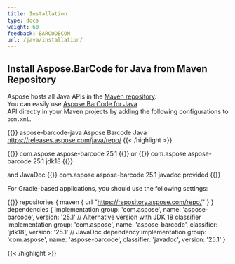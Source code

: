 ```yaml
---
title: Installation
type: docs
weight: 60
feedback: BARCODECOM
url: /java/installation/
---
```


## **Install Aspose.BarCode for Java from Maven Repository**

Aspose hosts all Java APIs in the <a href="https://repository.aspose.com/repo/" target="_blank">Maven repository</a>.  
You can easily use <a href="https://repository.aspose.com/repo/com/aspose/aspose-barcode/" target="_blank">Aspose.BarCode for Java</a>  
API directly in your Maven projects by adding the following configurations to `pom.xml`.

{{<highlight xml>}}
<repositories>
   <repository>
     <id>aspose-barcode-java</id>
     <name>Aspose Barcode Java</name>
     <url>https://releases.aspose.com/java/repo/</url>
  </repository>
</repositories>
{{< /highlight >}}

{{<highlight xml>}}
<dependencies>
    <dependency>
        <groupId>com.aspose</groupId>
        <artifactId>aspose-barcode</artifactId>
        <version>25.1</version>
    </dependency>
</dependencies>
{{</highlight>}}
or
{{<highlight xml>}}
<dependencies>
    <dependency>
        <groupId>com.aspose</groupId>
        <artifactId>aspose-barcode</artifactId>
        <version>25.1</version>
        <classifier>jdk18</classifier>
    </dependency>
</dependencies>
{{</highlight>}}

and JavaDoc
{{<highlight xml>}}
    <dependency>
        <groupId>com.aspose</groupId>
        <artifactId>aspose-barcode</artifactId>
        <version>25.1</version>
        <classifier>javadoc</classifier>
        <scope>provided</scope>
    </dependency>
{{</highlight>}}

For Gradle-based applications, you should use the following settings:

{{<highlight gradle>}}
repositories {
    maven {
        url "https://repository.aspose.com/repo/"
    }
}
dependencies {
    implementation group: 'com.aspose', name: 'aspose-barcode', version: '25.1'
    // Alternative version with JDK 18 classifier
    implementation group: 'com.aspose', name: 'aspose-barcode', classifier: 'jdk18', version: '25.1'
    // JavaDoc dependency
    implementation group: 'com.aspose', name: 'aspose-barcode', classifier: 'javadoc', version: '25.1'
}

{{< /highlight >}}

